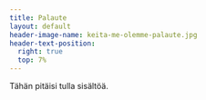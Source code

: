 ```yaml
---
title: Palaute
layout: default
header-image-name: keita-me-olemme-palaute.jpg
header-text-position:
  right: true
  top: 7%
---
```


Tähän pitäisi tulla sisältöä.
